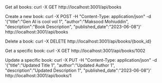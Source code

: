 Get all books:
curl -X GET http://localhost:3001/api/books

Create a new book:
curl -X POST -H "Content-Type: application/json" -d '{"title":"Gen AI is cool vol 1", "author":"Maksood Mohiuddin", "description":"Book Description", "published_date":"2023-06-08"}' http://localhost:3001/api/books

Delete a book:
curl -X DELETE http://localhost:3001/api/books/{book_id}

Get a specific book: 
curl -X GET http://localhost:3001/api/books/1002

Update a specific book: 
curl -X PUT -H "Content-Type: application/json" -d '{"title":"Updated Title 1", "author":"Updated Author 1", "description":"Updated Description 1", "published_date":"2023-06-08"}' http://localhost:3001/api/books/1
